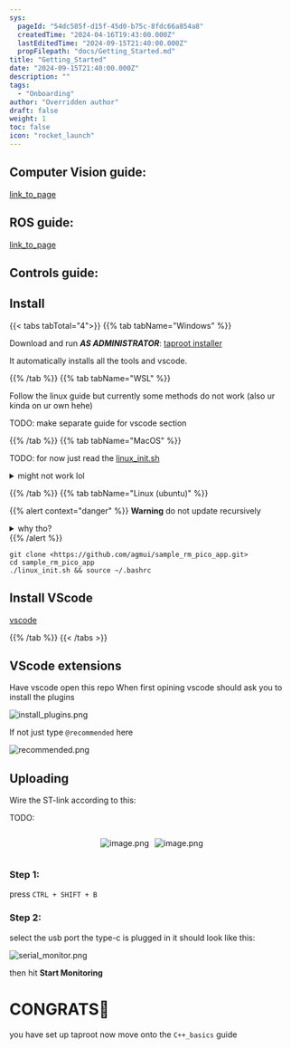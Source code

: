 ```yaml
---
sys:
  pageId: "54dc585f-d15f-45d0-b75c-8fdc66a854a8"
  createdTime: "2024-04-16T19:43:00.000Z"
  lastEditedTime: "2024-09-15T21:40:00.000Z"
  propFilepath: "docs/Getting_Started.md"
title: "Getting_Started"
date: "2024-09-15T21:40:00.000Z"
description: ""
tags:
  - "Onboarding"
author: "Overridden author"
draft: false
weight: 1
toc: false
icon: "rocket_launch"
---
```


## Computer Vision guide:

[link_to_page](86d45bc0-388b-4d26-8848-44f255f73d0e)

## ROS guide:

[link_to_page](3c76c1de-ec8f-46d6-8b0a-294005edc2d5)

## Controls guide:

## Install

{{< tabs tabTotal="4">}}
{{% tab tabName="Windows" %}}

Download and run _**AS ADMINISTRATOR**_: [taproot installer](https://github.com/Thornbots/TeachingFreshies/releases/tag/1.0)

It automatically installs all the tools and vscode.

{{% /tab %}}
{{% tab tabName="WSL" %}}

Follow the linux guide but currently some methods do not work (also ur kinda on ur own hehe)

TODO: make separate guide for vscode section

{{% /tab %}}
{{% tab tabName="MacOS" %}}

TODO: for now just read the [linux_init.sh](https://github.com/agmui/sample_rm_pico_app/blob/main/linux_init.sh)

<details>
<summary>might not work lol</summary>

`brew install libusb pkg-config`

Next install: [vscode](https://code.visualstudio.com/Download)

</details>

{{% /tab %}}
{{% tab tabName="Linux (ubuntu)" %}}

{{% alert context="danger" %}}
**Warning** do not update recursively
<details>
<summary>why tho?</summary>
There are some submodules that may go on for a while (like tinyusb) and I highly
recommend you don't need to get them.
If you want to see what submodules I update just look in `linux_init.sh`
</details>
{{% /alert %}}

```shell
git clone <https://github.com/agmui/sample_rm_pico_app.git>
cd sample_rm_pico_app
./linux_init.sh && source ~/.bashrc
```

## Install VScode

[vscode](https://code.visualstudio.com/Download)

{{% /tab %}}
{{< /tabs >}}

## VScode extensions

Have vscode open this repo
When first opining vscode should ask you to install the plugins

![install_plugins.png](https://prod-files-secure.s3.us-west-2.amazonaws.com/d518164a-d88e-44d1-a4ee-3adb3bd8bce0/89bd30f0-1825-4e77-867b-0a41ce370880/install_plugins.png?X-Amz-Algorithm=AWS4-HMAC-SHA256&X-Amz-Content-Sha256=UNSIGNED-PAYLOAD&X-Amz-Credential=ASIAZI2LB4664SZWNOVA%2F20250307%2Fus-west-2%2Fs3%2Faws4_request&X-Amz-Date=20250307T031934Z&X-Amz-Expires=3600&X-Amz-Security-Token=IQoJb3JpZ2luX2VjEO%2F%2F%2F%2F%2F%2F%2F%2F%2F%2F%2FwEaCXVzLXdlc3QtMiJGMEQCIBz1XgCkDzptchws%2FuOwvpJsHwohJjoiCvZDt7LAIqpKAiBJLgafGxDGlkaGGudGU%2BPsJxik59VA0T08vRMChubiZSr%2FAwg4EAAaDDYzNzQyMzE4MzgwNSIMA%2FDuEX1Dn%2Fx38dWeKtwDdUBcEMPKOp40IN%2FvW59QDLFhN9WhTTzP0XQDvGSqI6S3w%2F7kEsruQ3a%2BHp4r7PcCWC4h%2FqfeHUEKscEc5kVUwW3ymLXlfsCodwQ2Li7fXcX%2BoZwgYUPznTdbDzH%2BteS7YgpNYV5vpMfIvgNDAztQpHJs7tFnhKeANyLqFY6flKJTOmp5Ve82tR8nvw67PQjrd8iGpF5AyXyHqMwGI%2BKRY%2Bt%2FwwtOjIG9Jn%2BUXdDM1YZRrBsW7%2BLZLvZan5gJm92SoipOMbF9vJ5syNvd8K%2Fys%2FqxF1FGRFaQ0A%2BOUvJALwGxPId%2BdZxqR28Z%2Bd0jfQvAIJMit96wO6ETRn0Zb9c0glRiHZ3nDk%2FLvvCuUgcG%2Br2roH2pBGK39dR%2B0m4C%2BsjBSVgVHd7RaUm0rkEC9eKxbxN8z8i%2FrSRBhV2AhcM8WbNmqB1%2Bmj7xrYlcJ%2FHVCYlacOJ8Lr7A6xbQaL5n5WCayA9HQIj9yUq2CW7Psv9Btdi8%2BEjI1NtCJgZAiLztTuAzSYpTIN4RInLFuOpAIgwM3ipLFIJjy7XVwIQfPTytAwzqpqNWhZ05mVE29ea6xxWzi%2BYEJOO5TlWlL3FStnGNuI4W7ri20NE73AETVUc5%2FUPoGUzcYQvRoaXfOt4wiMmovgY6pgGwydwV9LdNiDfkNXT9Z%2BOh2Zw0mcGWMP7T3LbUPVfqgUMiypAXnVOAckkNdWIQyVvgwW5WF%2BSEuVLyq6EpLc5gkDl%2FyUKPNSUniU6qtSoAHO8Hd7vfrh8O4p0pegMzRSyZ5X2BNo1VNlN3lBU%2FKrPTXEkr9Hoxo5IKYElN5XVaBIOti%2BAFWFHaw5bUFyKKW6Dmq9Q7mQ8xsvnsVLq%2FPXSOuham0THs&X-Amz-Signature=8e687db1d512af0cb01c375e69fab51c60c31515f84db56be7d6a3d9bdbb022b&X-Amz-SignedHeaders=host&x-id=GetObject)

If not just type `@recommended` here  

![recommended.png](https://prod-files-secure.s3.us-west-2.amazonaws.com/d518164a-d88e-44d1-a4ee-3adb3bd8bce0/61e661e9-5d85-4dfc-be0d-8d2097a5e793/recommended.png?X-Amz-Algorithm=AWS4-HMAC-SHA256&X-Amz-Content-Sha256=UNSIGNED-PAYLOAD&X-Amz-Credential=ASIAZI2LB4664SZWNOVA%2F20250307%2Fus-west-2%2Fs3%2Faws4_request&X-Amz-Date=20250307T031934Z&X-Amz-Expires=3600&X-Amz-Security-Token=IQoJb3JpZ2luX2VjEO%2F%2F%2F%2F%2F%2F%2F%2F%2F%2F%2FwEaCXVzLXdlc3QtMiJGMEQCIBz1XgCkDzptchws%2FuOwvpJsHwohJjoiCvZDt7LAIqpKAiBJLgafGxDGlkaGGudGU%2BPsJxik59VA0T08vRMChubiZSr%2FAwg4EAAaDDYzNzQyMzE4MzgwNSIMA%2FDuEX1Dn%2Fx38dWeKtwDdUBcEMPKOp40IN%2FvW59QDLFhN9WhTTzP0XQDvGSqI6S3w%2F7kEsruQ3a%2BHp4r7PcCWC4h%2FqfeHUEKscEc5kVUwW3ymLXlfsCodwQ2Li7fXcX%2BoZwgYUPznTdbDzH%2BteS7YgpNYV5vpMfIvgNDAztQpHJs7tFnhKeANyLqFY6flKJTOmp5Ve82tR8nvw67PQjrd8iGpF5AyXyHqMwGI%2BKRY%2Bt%2FwwtOjIG9Jn%2BUXdDM1YZRrBsW7%2BLZLvZan5gJm92SoipOMbF9vJ5syNvd8K%2Fys%2FqxF1FGRFaQ0A%2BOUvJALwGxPId%2BdZxqR28Z%2Bd0jfQvAIJMit96wO6ETRn0Zb9c0glRiHZ3nDk%2FLvvCuUgcG%2Br2roH2pBGK39dR%2B0m4C%2BsjBSVgVHd7RaUm0rkEC9eKxbxN8z8i%2FrSRBhV2AhcM8WbNmqB1%2Bmj7xrYlcJ%2FHVCYlacOJ8Lr7A6xbQaL5n5WCayA9HQIj9yUq2CW7Psv9Btdi8%2BEjI1NtCJgZAiLztTuAzSYpTIN4RInLFuOpAIgwM3ipLFIJjy7XVwIQfPTytAwzqpqNWhZ05mVE29ea6xxWzi%2BYEJOO5TlWlL3FStnGNuI4W7ri20NE73AETVUc5%2FUPoGUzcYQvRoaXfOt4wiMmovgY6pgGwydwV9LdNiDfkNXT9Z%2BOh2Zw0mcGWMP7T3LbUPVfqgUMiypAXnVOAckkNdWIQyVvgwW5WF%2BSEuVLyq6EpLc5gkDl%2FyUKPNSUniU6qtSoAHO8Hd7vfrh8O4p0pegMzRSyZ5X2BNo1VNlN3lBU%2FKrPTXEkr9Hoxo5IKYElN5XVaBIOti%2BAFWFHaw5bUFyKKW6Dmq9Q7mQ8xsvnsVLq%2FPXSOuham0THs&X-Amz-Signature=c87cb170158d34d4042c87e534db8c4bf72118587252e9e06d95e90e806f11cd&X-Amz-SignedHeaders=host&x-id=GetObject)

## Uploading

Wire the ST-link according to this:

TODO:

<div style="display: flex;flex-direction: row; column-gap:10px; max-width: 630px;justify-content: center;">
<div>

![image.png](https://prod-files-secure.s3.us-west-2.amazonaws.com/d518164a-d88e-44d1-a4ee-3adb3bd8bce0/210ecb78-1116-4d7b-b9b7-2292f66fa2c2/image.png?X-Amz-Algorithm=AWS4-HMAC-SHA256&X-Amz-Content-Sha256=UNSIGNED-PAYLOAD&X-Amz-Credential=ASIAZI2LB4666JE2PM4Y%2F20250307%2Fus-west-2%2Fs3%2Faws4_request&X-Amz-Date=20250307T031937Z&X-Amz-Expires=3600&X-Amz-Security-Token=IQoJb3JpZ2luX2VjEO%2F%2F%2F%2F%2F%2F%2F%2F%2F%2F%2FwEaCXVzLXdlc3QtMiJHMEUCIDiRG86zQT6BmefYgnmKnp4k5jCQBoq9CQaLN1PgqHCaAiEAoxbsCXHSHVqxLDSbJuK6pe0M%2BtjcELT6yk8gwBE97LQq%2FwMIOBAAGgw2Mzc0MjMxODM4MDUiDGXpadmPJj1HpBj8uCrcA7%2FEvZMGe4MrEKEj3%2FCefJ4fGu9uF60bDR0yZaxlQg4NvQbH5RwrEkQsYWN92cyjfZ3LS5cUDmIt%2Fht8ggdih8qeGiUmRDYudQBGlJupJ6qxCBr2vzYEpJMjuVLrxOmnZNrOAxxwyRDIWiNB7mbITTIlHjedakfhY485Hsn1LdRDZyHd2HBeRVFDo4aqYuWmZajoOmAqmHQXZVWdD%2FXIAqD2mnDqRdrpurqrQ2iNLP0oECzUEBDg%2FCgqBTav1eJpDAyV9tYdgVFOEvJbIJPEMn80ai1XYpMXj15aJV9kBKGmSc4jwp4DURR6PqInZgTP9apao3Cldw5k%2FX%2Fp0tS4SaQUTkBeAubT93OPpICIglUTql9rCa4XUPZTIzu9HSR%2B8oZ6m7E3ly6AXWA5626i%2FuuVnNVVzTLN4JsKyE%2FjPzDw38XznojBSWBld3uo2PctI4o4Q%2FEzvDoRmNGG1TqPHNSOYYZm2oAN7XU6iTGAEmGw2ar29SkqvNq4tKbCGwYDZ5yIt9%2BF%2FCdVBwCY8gGWvLk%2BNkma%2FR5xqAZysh%2FW175upuVp3%2B2WWa1edJdaj8F4NMpGH4V3UXpMg94M3frdsNIL%2BMpmXk%2FYErbBAj0pbqeA1DhgS%2F5sLuMQ3c0mMKDJqL4GOqUBmnpSgqNCxRYQ9QDQo3LyMQtnf7YTt2GNtTSTp83z5HZbzNEe7xcoOc70JJtvSD4ZygKuFoKHfgQgGxOqkgtMA%2F78Eij%2BLlZvnnYX8d4QrCtb6LOnZnlXh%2BJbir0zQcFi3BIsak6j%2BxqD7nEXc%2Bptem7r6CYyMPgBVs86H6cLHX%2Fe%2FABlyk7pLpxF%2B8wKrcjpdBfokmtrDalriEPO5haml1XESSIh&X-Amz-Signature=9a80a9bf53c17231d838724717539fc83a48eccaff62cf66d71e5ae1017c6938&X-Amz-SignedHeaders=host&x-id=GetObject)

</div>
<div>

![image.png](https://prod-files-secure.s3.us-west-2.amazonaws.com/d518164a-d88e-44d1-a4ee-3adb3bd8bce0/33a0fd0f-8ca6-4a86-8e09-26e95ded1fff/image.png?X-Amz-Algorithm=AWS4-HMAC-SHA256&X-Amz-Content-Sha256=UNSIGNED-PAYLOAD&X-Amz-Credential=ASIAZI2LB46636AUZKB4%2F20250307%2Fus-west-2%2Fs3%2Faws4_request&X-Amz-Date=20250307T031938Z&X-Amz-Expires=3600&X-Amz-Security-Token=IQoJb3JpZ2luX2VjEO%2F%2F%2F%2F%2F%2F%2F%2F%2F%2F%2FwEaCXVzLXdlc3QtMiJGMEQCICZdIt9vG%2BKNIcUB%2Fk6%2FT0TOOsxdt1Ua9BhLogEGqfNZAiAUJ9c4jOa6xHc7GSKYAKGUCOySVZzfDo8mkn9rWALG1Sr%2FAwg4EAAaDDYzNzQyMzE4MzgwNSIMoFBtiNGMNDOJX2g8KtwDCVjx5szS8xrvbkha0ZzgGDF6bsWkuP6NWv6IWtjx4E%2BBCI3siT6Qcd7RizJiidJkeL4d985MNL6%2BzdaWbiND5wej%2Bxdz8cRkWXMNGj9xXDA90rIU86x6uaxkh4cOkyYJharlZFPv8fKpf4lkpy7AntUGj2Z6BuxMniFLeyDPkuRk%2FTyY8r7SOhskz2YB07LYr43X%2FWFvdCJMHRJRAp%2FtM5wj3fUOBeJx3Qq94BmU9g7UV8xSrJ4EgvznIouxB%2FSHCYEh1yuHa1D7ihk20xOwH5FSdXUZSsw3adxX%2BVXstZjzk8%2FbA5oCQfpg5WTC3OqO1VaKY3o%2Bu4MQtrskz6XnUAgnGX8sDtjILS3%2B8qzI8fxzwUNRs4GgLAY%2BPcPqtOAzn77JNDmwLK3stiv5zZA4b%2FQ3A56xQVNiLf8Xf5NaV1NnM%2BbtZB8tuVenNGgUydXDJTaaDBXjz7NCew393ehfrk5T2j6LURH3qZrazZyglyihVnu4fkQiSM8cDjAVhfUoNfQrpgqMxxdIeXmwhKJ90ujC9MTyx08bVJdXUM%2BmIBPQqY7w4B%2B4sLQXAM5l5M52QUOZ9b3AJsoK3Xr9imlBS44zfnGEYKGLL%2B%2FGLUFQgJ58I6uzoF7AiyXmhhww9cmovgY6pgGAZbPHW2W2AGrt1biY355187jVca5hsPdOS5LNtTHvYU4gnoHWAVnfbyRgfdx4G6t43kHazAM2AvRU4410IRCrFZKJ93CZdr8jaH4ji22EQYTLC8B5WTQjUFj88lEpRwfJbf896YtmPTQB5KcqXlkXV2eJmw6tjBl5DHaoL0qrzdb%2FIyl3RWN3JWRSmNKreIeTWYJLK%2BK6CRQWy7ZV7gyrJH%2BbKB7C&X-Amz-Signature=50da0fab1a40244b3c6d75e3175016a75bbd58060bd319d6682b6f0455a157ec&X-Amz-SignedHeaders=host&x-id=GetObject)

</div>
</div>

### Step 1:

press `CTRL + SHIFT + B`

### Step 2:

select the usb port the type-c is plugged in it should look like this:

![serial_monitor.png](https://prod-files-secure.s3.us-west-2.amazonaws.com/d518164a-d88e-44d1-a4ee-3adb3bd8bce0/f03f4774-05d4-4393-b6a0-d5efb6d315ab/serial_monitor.png?X-Amz-Algorithm=AWS4-HMAC-SHA256&X-Amz-Content-Sha256=UNSIGNED-PAYLOAD&X-Amz-Credential=ASIAZI2LB4664SZWNOVA%2F20250307%2Fus-west-2%2Fs3%2Faws4_request&X-Amz-Date=20250307T031934Z&X-Amz-Expires=3600&X-Amz-Security-Token=IQoJb3JpZ2luX2VjEO%2F%2F%2F%2F%2F%2F%2F%2F%2F%2F%2FwEaCXVzLXdlc3QtMiJGMEQCIBz1XgCkDzptchws%2FuOwvpJsHwohJjoiCvZDt7LAIqpKAiBJLgafGxDGlkaGGudGU%2BPsJxik59VA0T08vRMChubiZSr%2FAwg4EAAaDDYzNzQyMzE4MzgwNSIMA%2FDuEX1Dn%2Fx38dWeKtwDdUBcEMPKOp40IN%2FvW59QDLFhN9WhTTzP0XQDvGSqI6S3w%2F7kEsruQ3a%2BHp4r7PcCWC4h%2FqfeHUEKscEc5kVUwW3ymLXlfsCodwQ2Li7fXcX%2BoZwgYUPznTdbDzH%2BteS7YgpNYV5vpMfIvgNDAztQpHJs7tFnhKeANyLqFY6flKJTOmp5Ve82tR8nvw67PQjrd8iGpF5AyXyHqMwGI%2BKRY%2Bt%2FwwtOjIG9Jn%2BUXdDM1YZRrBsW7%2BLZLvZan5gJm92SoipOMbF9vJ5syNvd8K%2Fys%2FqxF1FGRFaQ0A%2BOUvJALwGxPId%2BdZxqR28Z%2Bd0jfQvAIJMit96wO6ETRn0Zb9c0glRiHZ3nDk%2FLvvCuUgcG%2Br2roH2pBGK39dR%2B0m4C%2BsjBSVgVHd7RaUm0rkEC9eKxbxN8z8i%2FrSRBhV2AhcM8WbNmqB1%2Bmj7xrYlcJ%2FHVCYlacOJ8Lr7A6xbQaL5n5WCayA9HQIj9yUq2CW7Psv9Btdi8%2BEjI1NtCJgZAiLztTuAzSYpTIN4RInLFuOpAIgwM3ipLFIJjy7XVwIQfPTytAwzqpqNWhZ05mVE29ea6xxWzi%2BYEJOO5TlWlL3FStnGNuI4W7ri20NE73AETVUc5%2FUPoGUzcYQvRoaXfOt4wiMmovgY6pgGwydwV9LdNiDfkNXT9Z%2BOh2Zw0mcGWMP7T3LbUPVfqgUMiypAXnVOAckkNdWIQyVvgwW5WF%2BSEuVLyq6EpLc5gkDl%2FyUKPNSUniU6qtSoAHO8Hd7vfrh8O4p0pegMzRSyZ5X2BNo1VNlN3lBU%2FKrPTXEkr9Hoxo5IKYElN5XVaBIOti%2BAFWFHaw5bUFyKKW6Dmq9Q7mQ8xsvnsVLq%2FPXSOuham0THs&X-Amz-Signature=21fc9be8f28dd5907c013abbdd7e3f88733b7f3a4a30d50d2c773270b046a2f7&X-Amz-SignedHeaders=host&x-id=GetObject)

then hit **Start Monitoring**

# CONGRATS🎉

you have set up taproot now move onto the `C++_basics` guide
